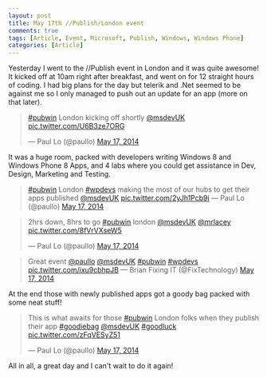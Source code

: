 ```yaml
---
layout: post
title: May 17th //Publish/London event
comments: true
tags: [Article, Event, Microsoft, Publish, Windows, Windows Phone]
categories: [Article]
---
```

Yesterday I went to the //Publish event in London and it was quite awesome! It kicked off at 10am right after breakfast, and went on for 12 straight hours of coding. I had big plans for the day but telerik and .Net seemed to be against me so I only managed to push out an update for an app (more on that later).
<!--more-->
<blockquote class="twitter-tweet" lang="en"><a href="https://twitter.com/search?q=%23pubwin&amp;src=hash">#pubwin</a> London kicking off shortly <a href="https://twitter.com/msdevUK">@msdevUK</a> <a href="http://t.co/U6B3ze7ORG">pic.twitter.com/U6B3ze7ORG</a>

— Paul Lo (@paullo) <a href="https://twitter.com/paullo/statuses/467590375566479360">May 17, 2014</a></blockquote>
<script src="//platform.twitter.com/widgets.js" type="text/javascript"></script>It was a huge room, packed with developers writing Windows 8 and Windows Phone 8 Apps, and 4 labs where you could get assistance in Dev, Design, Marketing and Testing.

<blockquote class="twitter-tweet" lang="en">
<a href="https://twitter.com/search?q=%23pubwin&amp;src=hash">#pubwin</a> London <a href="https://twitter.com/search?q=%23wpdevs&amp;src=hash">#wpdevs</a> making the most of our hubs to get their apps published <a href="https://twitter.com/msdevUK">@msdevUK</a> <a href="http://t.co/2yJh1Pcb9i">pic.twitter.com/2yJh1Pcb9i</a> — Paul Lo (@paullo) <a href="https://twitter.com/paullo/statuses/467626396949704704">May 17, 2014</a>
</blockquote>

<script src="//platform.twitter.com/widgets.js" type="text/javascript"></script>
<blockquote class="twitter-tweet" lang="en">2hrs down, 8hrs to go <a href="https://twitter.com/search?q=%23pubwin&amp;src=hash">#pubwin</a> london <a href="https://twitter.com/msdevUK">@msdevUK</a> <a href="https://twitter.com/mrlacey">@mrlacey</a> <a href="http://t.co/8fVrVXseW5">pic.twitter.com/8fVrVXseW5</a>

— Paul Lo (@paullo) <a href="https://twitter.com/paullo/statuses/467627097671090176">May 17, 2014</a></blockquote>
<blockquote class="twitter-tweet" lang="en">Great event <a href="https://twitter.com/paullo">@paullo</a> <a href="https://twitter.com/msdevUK">@msdevUK</a> <a href="https://twitter.com/search?q=%23pubwin&amp;src=hash">#pubwin</a> <a href="https://twitter.com/search?q=%23wpdevs&amp;src=hash">#wpdevs</a> <a href="http://t.co/ixu9cbhpJB">pic.twitter.com/ixu9cbhpJB</a> — Brian Fixing IT (@FixTechnology) <a href="https://twitter.com/FixTechnology/statuses/467667588852748288">May 17, 2014</a></blockquote>
<script src="//platform.twitter.com/widgets.js" type="text/javascript"></script>

At the end those with newly published apps got a goody bag packed with some neat stuff!

<blockquote class="twitter-tweet" lang="en">
This is what awaits for those <a href="https://twitter.com/search?q=%23pubwin&amp;src=hash">#pubwin</a> London folks when they publish their app <a href="https://twitter.com/search?q=%23goodiebag&amp;src=hash">#goodiebag</a> <a href="https://twitter.com/msdevUK">@msdevUK</a> <a href="https://twitter.com/search?q=%23goodluck&amp;src=hash">#goodluck</a> <a href="http://t.co/zFqVESyZ51">pic.twitter.com/zFqVESyZ51</a>

— Paul Lo (@paullo) <a href="https://twitter.com/paullo/statuses/467586097841983488">May 17, 2014</a>
</blockquote>

<script src="//platform.twitter.com/widgets.js" type="text/javascript"></script>

All in all, a great day and I can't wait to do it again!

